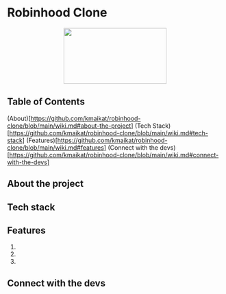 # Robinhood Clone 
<div align='center'>
 <image src="https://cdn.dribbble.com/users/1525393/screenshots/15425386/media/c11dce4f67e9d6620dbd6f047932c493.gif" width="240" height="130" >
</div>
 
## Table of Contents
(About)[https://github.com/kmaikat/robinhood-clone/blob/main/wiki.md#about-the-project]
(Tech Stack)[https://github.com/kmaikat/robinhood-clone/blob/main/wiki.md#tech-stack]
(Features)[https://github.com/kmaikat/robinhood-clone/blob/main/wiki.md#features]
(Connect with the devs)[https://github.com/kmaikat/robinhood-clone/blob/main/wiki.md#connect-with-the-devs]



## About the project
 
## Tech stack

## Features
1.
2.
3.

## Connect with the devs


